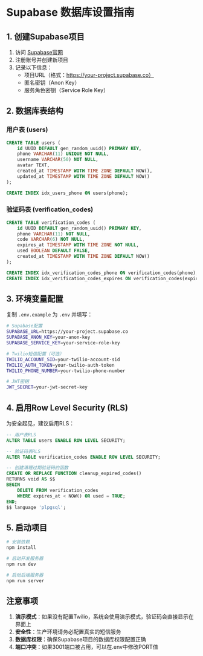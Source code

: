 # Supabase 数据库设置指南

## 1. 创建Supabase项目

1. 访问 [Supabase官网](https://supabase.com)
2. 注册账号并创建新项目
3. 记录以下信息：
   - 项目URL（格式：https://your-project.supabase.co）
   - 匿名密钥（Anon Key）
   - 服务角色密钥（Service Role Key）

## 2. 数据库表结构

### 用户表 (users)
```sql
CREATE TABLE users (
    id UUID DEFAULT gen_random_uuid() PRIMARY KEY,
    phone VARCHAR(11) UNIQUE NOT NULL,
    username VARCHAR(50) NOT NULL,
    avatar TEXT,
    created_at TIMESTAMP WITH TIME ZONE DEFAULT NOW(),
    updated_at TIMESTAMP WITH TIME ZONE DEFAULT NOW()
);

CREATE INDEX idx_users_phone ON users(phone);
```

### 验证码表 (verification_codes)
```sql
CREATE TABLE verification_codes (
    id UUID DEFAULT gen_random_uuid() PRIMARY KEY,
    phone VARCHAR(11) NOT NULL,
    code VARCHAR(6) NOT NULL,
    expires_at TIMESTAMP WITH TIME ZONE NOT NULL,
    used BOOLEAN DEFAULT FALSE,
    created_at TIMESTAMP WITH TIME ZONE DEFAULT NOW()
);

CREATE INDEX idx_verification_codes_phone ON verification_codes(phone);
CREATE INDEX idx_verification_codes_expires ON verification_codes(expires_at);
```

## 3. 环境变量配置

复制 `.env.example` 为 `.env` 并填写：

```bash
# Supabase配置
SUPABASE_URL=https://your-project.supabase.co
SUPABASE_ANON_KEY=your-anon-key
SUPABASE_SERVICE_KEY=your-service-role-key

# Twilio短信配置（可选）
TWILIO_ACCOUNT_SID=your-twilio-account-sid
TWILIO_AUTH_TOKEN=your-twilio-auth-token
TWILIO_PHONE_NUMBER=your-twilio-phone-number

# JWT密钥
JWT_SECRET=your-jwt-secret-key
```

## 4. 启用Row Level Security (RLS)

为安全起见，建议启用RLS：

```sql
-- 用户表RLS
ALTER TABLE users ENABLE ROW LEVEL SECURITY;

-- 验证码表RLS
ALTER TABLE verification_codes ENABLE ROW LEVEL SECURITY;

-- 创建清理过期验证码的函数
CREATE OR REPLACE FUNCTION cleanup_expired_codes()
RETURNS void AS $$
BEGIN
    DELETE FROM verification_codes 
    WHERE expires_at < NOW() OR used = TRUE;
END;
$$ language 'plpgsql';
```

## 5. 启动项目

```bash
# 安装依赖
npm install

# 启动开发服务器
npm run dev

# 启动后端服务器
npm run server
```

## 注意事项

1. **演示模式**：如果没有配置Twilio，系统会使用演示模式，验证码会直接显示在界面上
2. **安全性**：生产环境请务必配置真实的短信服务
3. **数据库权限**：确保Supabase项目的数据库权限配置正确
4. **端口冲突**：如果3001端口被占用，可以在.env中修改PORT值